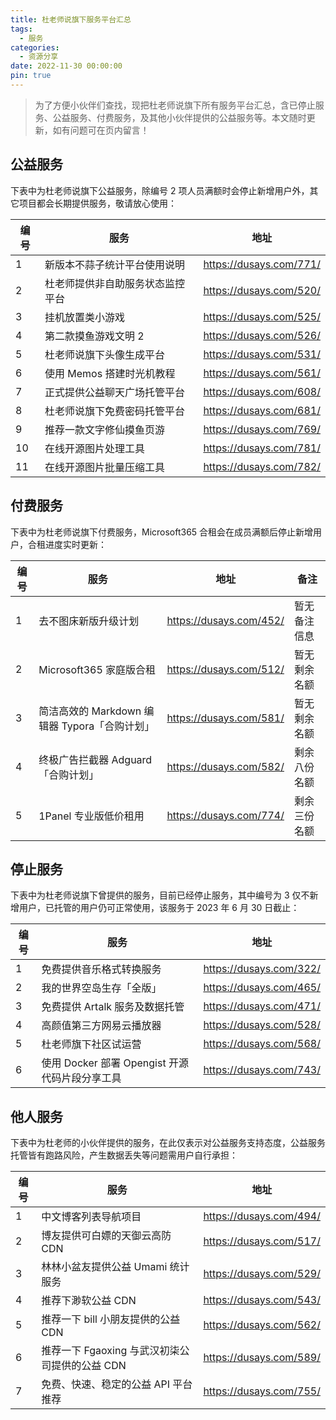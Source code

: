 ```yaml
---
title: 杜老师说旗下服务平台汇总
tags:
  - 服务
categories:
  - 资源分享
date: 2022-11-30 00:00:00
pin: true
---
```


> 为了方便小伙伴们查找，现把杜老师说旗下所有服务平台汇总，含已停止服务、公益服务、付费服务，及其他小伙伴提供的公益服务等。本文随时更新，如有问题可在页内留言！

<!-- more -->

## 公益服务

下表中为杜老师说旗下公益服务，除编号 2 项人员满额时会停止新增用户外，其它项目都会长期提供服务，敬请放心使用：

| 编号 | 服务 | 地址 |
| - | - | - |
| 1 | 新版本不蒜子统计平台使用说明 | https://dusays.com/771/ |
| 2 | 杜老师提供非自助服务状态监控平台 | https://dusays.com/520/ |
| 3 | 挂机放置类小游戏 | https://dusays.com/525/ |
| 4 | 第二款摸鱼游戏文明 2 | https://dusays.com/526/ |
| 5 | 杜老师说旗下头像生成平台 | https://dusays.com/531/ |
| 6 | 使用 Memos 搭建时光机教程 | https://dusays.com/561/ |
| 7 | 正式提供公益聊天广场托管平台 | https://dusays.com/608/ |
| 8 | 杜老师说旗下免费密码托管平台 | https://dusays.com/681/ |
| 9 | 推荐一款文字修仙摸鱼页游 | https://dusays.com/769/ |
| 10 | 在线开源图片处理工具 | https://dusays.com/781/ |
| 11 | 在线开源图片批量压缩工具 | https://dusays.com/782/ |

## 付费服务

下表中为杜老师说旗下付费服务，Microsoft365 合租会在成员满额后停止新增用户，合租进度实时更新：

| 编号 | 服务 | 地址 | 备注 |
| - | - | - | - |
| 1 | 去不图床新版升级计划 | https://dusays.com/452/ | 暂无备注信息 |
| 2 | Microsoft365 家庭版合租 | https://dusays.com/512/ | 暂无剩余名额 |
| 3 | 简洁高效的 Markdown 编辑器 Typora「合购计划」 | https://dusays.com/581/ | 暂无剩余名额 |
| 4 | 终极广告拦截器 Adguard「合购计划」 | https://dusays.com/582/ | 剩余八份名额 |
| 5 | 1Panel 专业版低价租用 | https://dusays.com/774/ | 剩余三份名额 |

## 停止服务

下表中为杜老师说旗下曾提供的服务，目前已经停止服务，其中编号为 3 仅不新增用户，已托管的用户仍可正常使用，该服务于 2023 年 6 月 30 日截止：

| 编号 | 服务 | 地址 |
| - | - | - |
| 1 | 免费提供音乐格式转换服务 | https://dusays.com/322/ |
| 2 | 我的世界空岛生存「全版」 | https://dusays.com/465/ |
| 3 | 免费提供 Artalk 服务及数据托管 | https://dusays.com/471/ |
| 4 | 高颜值第三方网易云播放器 | https://dusays.com/528/ |
| 5 | 杜老师旗下社区试运营 | https://dusays.com/568/ |
| 6 | 使用 Docker 部署 Opengist 开源代码片段分享工具 | https://dusays.com/743/ |

## 他人服务

下表中为杜老师的小伙伴提供的服务，在此仅表示对公益服务支持态度，公益服务托管皆有跑路风险，产生数据丢失等问题需用户自行承担：

| 编号 | 服务 | 地址 |
| - | - | - |
| 1 | 中文博客列表导航项目 | https://dusays.com/494/ |
| 2 | 博友提供可白嫖的天御云高防 CDN | https://dusays.com/517/ |
| 3 | 林林小盆友提供公益 Umami 统计服务 | https://dusays.com/529/ |
| 4 | 推荐下渺软公益 CDN | https://dusays.com/543/ |
| 5 | 推荐一下 bill 小朋友提供的公益 CDN | https://dusays.com/562/ |
| 6 | 推荐一下 Fgaoxing 与武汉初柒公司提供的公益 CDN | https://dusays.com/589/ |
| 7 | 免费、快速、稳定的公益 API 平台推荐 | https://dusays.com/755/ |